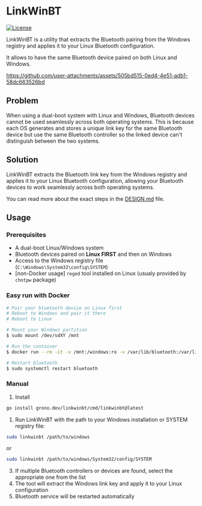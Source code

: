 # LinkWinBT

[![License](https://img.shields.io/github/license/vvoland/linkwinbt)](LICENSE)


LinkWinBT is a utility that extracts the Bluetooth pairing from the Windows registry and applies it to your Linux Bluetooth configuration.

It allows to have the same Bluetooth device paired on both Linux and Windows.



https://github.com/user-attachments/assets/505bd515-0ed4-4e51-adb1-58dc663526bd



## Problem

When using a dual-boot system with Linux and Windows, Bluetooth devices cannot be used seamlessly across both operating systems. This is because each OS generates and stores a unique link key for the same Bluetooth device but use the same Bluetooth controller so the linked device can't distinguish between the two systems.

## Solution

LinkWinBT extracts the Bluetooth link key from the Windows registry and applies it to your Linux Bluetooth configuration, allowing your Bluetooth devices to work seamlessly across both operating systems.

You can read more about the exact steps in the [DESIGN.md](DESIGN.md) file.

## Usage


### Prerequisites
- A dual-boot Linux/Windows system
- Bluetooth devices paired on **Linux FIRST** and then on Windows
- Access to the Windows registry file (`C:\Windows\System32\config\SYSTEM`) 
- [non-Docker usage] `reged` tool installed on Linux (usualy provided by `chntpw` package)


### Easy run with Docker

```bash
# Pair your bluetooth device on Linux first
# Reboot to Windows and pair it there
# Reboot to Linux

# Mount your Windows partition
$ sudo mount /dev/sdXY /mnt

# Run the container
$ docker run --rm -it -v /mnt:/windows:ro -v /var/lib/bluetooth:/var/lib/bluetooth vlnd/linkwinbt /windows

# Restart bluetooth
$ sudo systemctl restart bluetooth
```

### Manual

1. Install

```bash
go install grono.dev/linkwinbt/cmd/linkwinbt@latest
```

1. Run LinkWinBT with the path to your Windows installation or SYSTEM registry file:

```bash
sudo linkwinbt /path/to/windows
```

or

```bash
sudo linkwinbt /path/to/windows/System32/config/SYSTEM
```

3. If multiple Bluetooth controllers or devices are found, select the appropriate one from the list
4. The tool will extract the Windows link key and apply it to your Linux configuration
5. Bluetooth service will be restarted automatically
